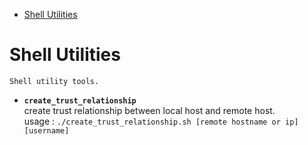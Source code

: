 - [Shell Utilities](#shell-utilities)
# Shell Utilities
`Shell utility tools.`

- **`create_trust_relationship`**<span id="1"></span>
  </br>create trust relationship between local host and remote host.
  </br>usage :  ```./create_trust_relationship.sh [remote hostname or ip] [username]```
